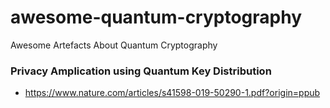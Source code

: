 # awesome-quantum-cryptography
Awesome Artefacts About Quantum Cryptography

### Privacy Amplication using Quantum Key Distribution
- https://www.nature.com/articles/s41598-019-50290-1.pdf?origin=ppub
